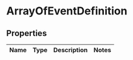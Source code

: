 # ArrayOfEventDefinition

## Properties
Name | Type | Description | Notes
------------ | ------------- | ------------- | -------------
